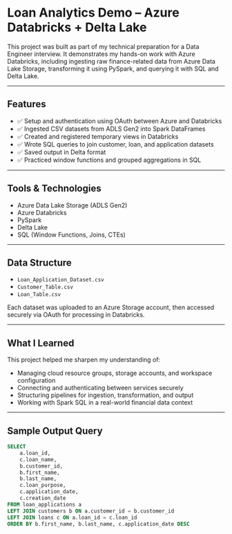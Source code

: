 # Loan Analytics Demo – Azure Databricks + Delta Lake

This project was built as part of my technical preparation for a Data Engineer interview. It demonstrates my hands-on work with Azure Databricks, including ingesting raw finance-related data from Azure Data Lake Storage, transforming it using PySpark, and querying it with SQL and Delta Lake.

---

## Features

- ✅ Setup and authentication using OAuth between Azure and Databricks
- ✅ Ingested CSV datasets from ADLS Gen2 into Spark DataFrames
- ✅ Created and registered temporary views in Databricks
- ✅ Wrote SQL queries to join customer, loan, and application datasets
- ✅ Saved output in Delta format
- ✅ Practiced window functions and grouped aggregations in SQL

---

## Tools & Technologies

- Azure Data Lake Storage (ADLS Gen2)
- Azure Databricks
- PySpark
- Delta Lake
- SQL (Window Functions, Joins, CTEs)

---

## Data Structure

- `Loan_Application_Dataset.csv`
- `Customer_Table.csv`
- `Loan_Table.csv`

Each dataset was uploaded to an Azure Storage account, then accessed securely via OAuth for processing in Databricks.

---

## What I Learned

This project helped me sharpen my understanding of:
- Managing cloud resource groups, storage accounts, and workspace configuration
- Connecting and authenticating between services securely
- Structuring pipelines for ingestion, transformation, and output
- Working with Spark SQL in a real-world financial data context

---

## Sample Output Query

```sql
SELECT 
    a.loan_id, 
    c.loan_name,
    b.customer_id, 
    b.first_name, 
    b.last_name,
    c.loan_purpose,
    c.application_date,
    c.creation_date
FROM loan_applications a
LEFT JOIN customers b ON a.customer_id = b.customer_id
LEFT JOIN loans c ON a.loan_id = c.loan_id 
ORDER BY b.first_name, b.last_name, c.application_date DESC

